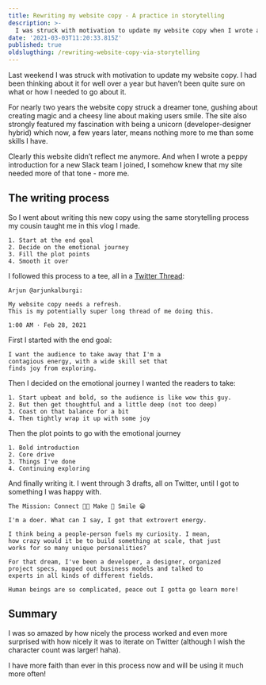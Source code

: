 ```yaml
---
title: Rewriting my website copy - A practice in storytelling
description: >-
  I was struck with motivation to update my website copy when I wrote a peppy introduction for a new Slack team I joined and decided that my site needed more of that tone.
date: '2021-03-03T11:20:33.815Z'
published: true
oldslugthing: /rewriting-website-copy-via-storytelling
---
```


Last weekend I was struck with motivation to update my website copy. I had been thinking about it for well over a year but haven’t been quite sure on what or how I needed to go about it. 

For nearly two years the website copy struck a dreamer tone, gushing about creating magic and a cheesy line about making users smile. The site also strongly featured my fascination with being a unicorn (developer-designer hybrid) which now, a few years later, means nothing more to me than some skills I have. 

Clearly this website didn’t reflect me anymore. And when I wrote a peppy introduction for a new Slack team I joined, I somehow knew that my site needed more of that tone - more me. 


## The writing process

So I went about writing this new copy using the same storytelling process my cousin taught me in this vlog I made. 
```
1. Start at the end goal
2. Decide on the emotional journey
3. Fill the plot points 
4. Smooth it over
```

I followed this process to a tee, all in a [Twitter Thread](https://twitter.com/arjunkalburgi/status/1365904663137116160):
```
Arjun @arjunkalburgi: 

My website copy needs a refresh.
This is my potentially super long thread of me doing this.

1:00 AM · Feb 28, 2021
```



First I started with the end goal: 
```
I want the audience to take away that I'm a 
contagious energy, with a wide skill set that 
finds joy from exploring.
```

Then I decided on the emotional journey I wanted the readers to take: 
```
1. Start upbeat and bold, so the audience is like wow this guy. 
2. But then get thoughtful and a little deep (not too deep) 
3. Coast on that balance for a bit 
4. Then tightly wrap it up with some joy
```
Then the plot points to go with the emotional journey 
```
1. Bold introduction 
2. Core drive 
3. Things I've done 
4. Continuing exploring
```
And finally writing it. I went through 3 drafts, all on Twitter, until I got to something I was happy with. 
```
The Mission: Connect 🤙🏾 Make 🔨 Smile 😁 

I'm a doer. What can I say, I got that extrovert energy. 

I think being a people-person fuels my curiosity. I mean, 
how crazy would it be to build something at scale, that just 
works for so many unique personalities?

For that dream, I've been a developer, a designer, organized 
project specs, mapped out business models and talked to 
experts in all kinds of different fields. 

Human beings are so complicated, peace out I gotta go learn more!
```

## Summary

I was so amazed by how nicely the process worked and even more surprised with how nicely it was to iterate on Twitter (although I wish the character count was larger! haha). 

I have more faith than ever in this process now and will be using it much more often!
